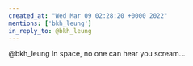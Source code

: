 ```yaml
---
created_at: "Wed Mar 09 02:28:20 +0000 2022"
mentions: ['bkh_leung']
in_reply_to: @bkh_leung
---
```


@bkh_leung In space, no one can hear you scream...